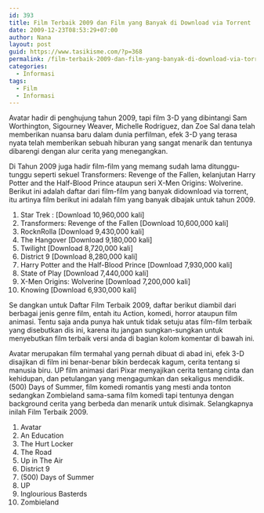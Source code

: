```yaml
---
id: 393
title: Film Terbaik 2009 dan Film yang Banyak di Download via Torrent
date: 2009-12-23T08:53:29+07:00
author: Nana
layout: post
guid: https://www.tasikisme.com/?p=368
permalink: /film-terbaik-2009-dan-film-yang-banyak-di-download-via-torrent/
categories:
  - Informasi
tags:
  - Film
  - Informasi
---
```

Avatar hadir di penghujung tahun 2009, tapi film 3-D yang dibintangi Sam Worthington, Sigourney Weaver, Michelle Rodriguez, dan Zoe Sal dana telah memberikan nuansa baru dalam dunia perfilman, efek 3-D yang terasa nyata telah memberikan sebuah hiburan yang sangat menarik dan tentunya dibarengi dengan alur cerita yang menegangkan.

Di Tahun 2009 juga hadir film-film yang memang sudah lama ditunggu-tunggu seperti sekuel Transformers: Revenge of the Fallen, kelanjutan Harry Potter and the Half-Blood Prince ataupun seri X-Men Origins: Wolverine. Berikut ini adalah daftar dari film-film yang banyak didownload via torrent, itu artinya film berikut ini adalah film yang banyak dibajak untuk tahun 2009.

  1. Star Trek : [Download 10,960,000 kali]
  2. Transformers: Revenge of the Fallen [Download 10,600,000 kali]
  3. RocknRolla [Download 9,430,000 kali]
  4. The Hangover [Download 9,180,000 kali]
  5. Twilight [Download 8,720,000 kali]
  6. District 9 [Download 8,280,000 kali]
  7. Harry Potter and the Half-Blood Prince [Download 7,930,000 kali]
  8. State of Play [Download 7,440,000 kali]
  9. X-Men Origins: Wolverine [Download 7,200,000 kali]
 10. Knowing [Download 6,930,000 kali]

Se dangkan untuk Daftar Film Terbaik 2009, daftar berikut diambil dari berbagai jenis genre film, entah itu Action, komedi, horror ataupun film animasi. Tentu saja anda punya hak untuk tidak setuju atas film-film terbaik yang disebutkan dis ini, karena itu jangan sungkan-sungkan untuk menyebutkan film terbaik versi anda di bagian kolom komentar di bawah ini.

Avatar merupakan film termahal yang pernah dibuat di abad ini, efek 3-D disajikan di film ini benar-benar bikin berdecak kagum, cerita tentang si manusia biru. UP film animasi dari Pixar menyajikan cerita tentang cinta dan kehidupan, dan petulangan yang mengagumkan dan sekaligus mendidik. (500) Days of Summer, film komedi romantis yang mesti anda tonton sedangkan Zombieland sama-sama film komedi tapi tentunya dengan background cerita yang berbeda dan menarik untuk disimak. Selangkapnya inilah Film Terbaik 2009.

  1. Avatar
  2. An Education
  3. The Hurt Locker
  4. The Road
  5. Up in The Air
  6. District 9
  7. (500) Days of Summer
  8. UP
  9. Inglourious Basterds
 10. Zombieland